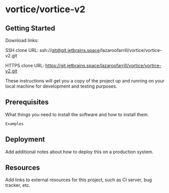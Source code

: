# vortice/vortice-v2



## Getting Started

Download links:

SSH clone URL: ssh://git@git.jetbrains.space/lazaroofarrill/vortice/vortice-v2.git

HTTPS clone URL: https://git.jetbrains.space/lazaroofarrill/vortice/vortice-v2.git



These instructions will get you a copy of the project up and running on your local machine for development and testing purposes.

## Prerequisites

What things you need to install the software and how to install them.

```
Examples
```

## Deployment

Add additional notes about how to deploy this on a production system.

## Resources

Add links to external resources for this project, such as CI server, bug tracker, etc.
